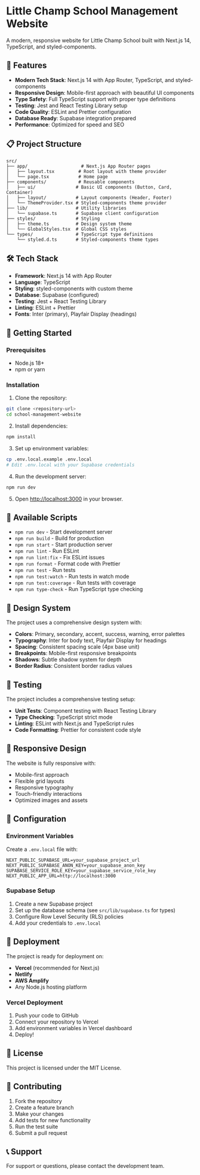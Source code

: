 # Little Champ School Management Website

A modern, responsive website for Little Champ School built with Next.js 14, TypeScript, and styled-components.

## 🚀 Features

- **Modern Tech Stack**: Next.js 14 with App Router, TypeScript, and styled-components
- **Responsive Design**: Mobile-first approach with beautiful UI components
- **Type Safety**: Full TypeScript support with proper type definitions
- **Testing**: Jest and React Testing Library setup
- **Code Quality**: ESLint and Prettier configuration
- **Database Ready**: Supabase integration prepared
- **Performance**: Optimized for speed and SEO

## 📋 Project Structure

```
src/
├── app/                    # Next.js App Router pages
│   ├── layout.tsx         # Root layout with theme provider
│   └── page.tsx           # Home page
├── components/            # Reusable components
│   ├── ui/               # Basic UI components (Button, Card, Container)
│   ├── layout/           # Layout components (Header, Footer)
│   └── ThemeProvider.tsx # Styled-components theme provider
├── lib/                  # Utility libraries
│   └── supabase.ts       # Supabase client configuration
├── styles/               # Styling
│   ├── theme.ts          # Design system theme
│   └── GlobalStyles.tsx  # Global CSS styles
└── types/                # TypeScript type definitions
    └── styled.d.ts       # Styled-components theme types
```

## 🛠️ Tech Stack

- **Framework**: Next.js 14 with App Router
- **Language**: TypeScript
- **Styling**: styled-components with custom theme
- **Database**: Supabase (configured)
- **Testing**: Jest + React Testing Library
- **Linting**: ESLint + Prettier
- **Fonts**: Inter (primary), Playfair Display (headings)

## 🚀 Getting Started

### Prerequisites

- Node.js 18+ 
- npm or yarn

### Installation

1. Clone the repository:
```bash
git clone <repository-url>
cd school-management-website
```

2. Install dependencies:
```bash
npm install
```

3. Set up environment variables:
```bash
cp .env.local.example .env.local
# Edit .env.local with your Supabase credentials
```

4. Run the development server:
```bash
npm run dev
```

5. Open [http://localhost:3000](http://localhost:3000) in your browser.

## 📝 Available Scripts

- `npm run dev` - Start development server
- `npm run build` - Build for production
- `npm run start` - Start production server
- `npm run lint` - Run ESLint
- `npm run lint:fix` - Fix ESLint issues
- `npm run format` - Format code with Prettier
- `npm run test` - Run tests
- `npm run test:watch` - Run tests in watch mode
- `npm run test:coverage` - Run tests with coverage
- `npm run type-check` - Run TypeScript type checking

## 🎨 Design System

The project uses a comprehensive design system with:

- **Colors**: Primary, secondary, accent, success, warning, error palettes
- **Typography**: Inter for body text, Playfair Display for headings
- **Spacing**: Consistent spacing scale (4px base unit)
- **Breakpoints**: Mobile-first responsive breakpoints
- **Shadows**: Subtle shadow system for depth
- **Border Radius**: Consistent border radius values

## 🧪 Testing

The project includes a comprehensive testing setup:

- **Unit Tests**: Component testing with React Testing Library
- **Type Checking**: TypeScript strict mode
- **Linting**: ESLint with Next.js and TypeScript rules
- **Code Formatting**: Prettier for consistent code style

## 📱 Responsive Design

The website is fully responsive with:

- Mobile-first approach
- Flexible grid layouts
- Responsive typography
- Touch-friendly interactions
- Optimized images and assets

## 🔧 Configuration

### Environment Variables

Create a `.env.local` file with:

```env
NEXT_PUBLIC_SUPABASE_URL=your_supabase_project_url
NEXT_PUBLIC_SUPABASE_ANON_KEY=your_supabase_anon_key
SUPABASE_SERVICE_ROLE_KEY=your_supabase_service_role_key
NEXT_PUBLIC_APP_URL=http://localhost:3000
```

### Supabase Setup

1. Create a new Supabase project
2. Set up the database schema (see `src/lib/supabase.ts` for types)
3. Configure Row Level Security (RLS) policies
4. Add your credentials to `.env.local`

## 🚀 Deployment

The project is ready for deployment on:

- **Vercel** (recommended for Next.js)
- **Netlify**
- **AWS Amplify**
- Any Node.js hosting platform

### Vercel Deployment

1. Push your code to GitHub
2. Connect your repository to Vercel
3. Add environment variables in Vercel dashboard
4. Deploy!

## 📄 License

This project is licensed under the MIT License.

## 🤝 Contributing

1. Fork the repository
2. Create a feature branch
3. Make your changes
4. Add tests for new functionality
5. Run the test suite
6. Submit a pull request

## 📞 Support

For support or questions, please contact the development team.